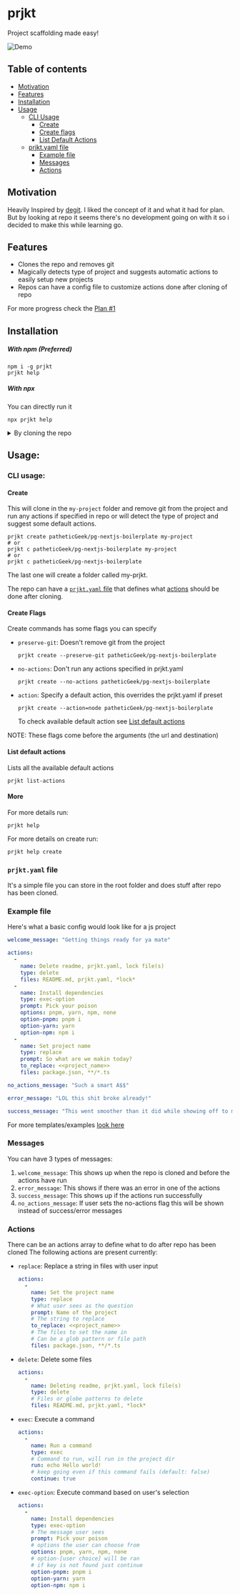 # prjkt

Project scaffolding made easy!

![Demo](/assets/demo.gif "Demo")

## Table of contents

- [Motivation](#motivation)
- [Features](#features)
- [Installation](#installation)
- [Usage](#usage)
    - [CLI Usage](#cli-usage)
      - [Create](#create)
      - [Create flags](#create-flags)
      - [List Default Actions](#list-default-actions)
    - [prjkt.yaml file](#prjktyaml-file)
      - [Example file](#example-file)
      - [Messages](#messages)
      - [Actions](#actions)

## Motivation
Heavily Inspired by [degit](https://www.npmjs.com/package/degit). I liked the concept of it and what it had for plan. But by looking at repo it seems there's no development going on with it so i decided to make this while learning go.

## Features

- Clones the repo and removes git
- Magically detects type of project and suggests automatic actions to easily setup new projects
- Repos can have a config file to customize actions done after cloning of repo

For more progress check the [Plan #1](https://github.com/patheticGeek/prjkt/issues/1)

## Installation

##### With npm (Preferred)

```
npm i -g prjkt
prjkt help
```

##### With npx
You can directly run it

```
npx prjkt help
```

<details>
<summary>By cloning the repo</summary>

1. Clone the repo
    ```
    git clone https://github.com/patheticGeek/prjkt.git
    ```
2. Install
    ```
    go install .
    ```
3. Test if it's working with
    ```
    prjkt help
    ```
</details>

## Usage:

### CLI usage:

#### Create

This will clone in the `my-project` folder and remove git from the project and run any actions if specified in repo or will detect the type of project and suggest some default actions.

```
prjkt create patheticGeek/pg-nextjs-boilerplate my-project
# or
prjkt c patheticGeek/pg-nextjs-boilerplate my-project
# or
prjkt c patheticGeek/pg-nextjs-boilerplate
```
The last one will create a folder called my-prjkt.

The repo can have a [`prjkt.yaml` file](#prjktyaml-file) that defines what [actions](#actions) should be done after cloning.

#### Create Flags

Create commands has some flags you can specify


- `preserve-git`: Doesn't remove git from the project
  ```
  prjkt create --preserve-git patheticGeek/pg-nextjs-boilerplate
  ```
- `no-actions`: Don't run any actions specified in prjkt.yaml
  ```
  prjkt create --no-actions patheticGeek/pg-nextjs-boilerplate
  ```
- `action`: Specify a default action, this overrides the prjkt.yaml if preset
  ```
  prjkt create --action=node patheticGeek/pg-nextjs-boilerplate
  ```
  To check available default action see [List default actions](#list-default-actions)

NOTE: These flags come before the arguments (the url and destination)

#### List default actions

Lists all the available default actions

```
prjkt list-actions
```

#### More

For more details run:
```
prjkt help
```

For more details on create run:
```
prjkt help create
```

### `prjkt.yaml` file

It's a simple file you can store in the root folder and does stuff after repo has been cloned.

### Example file

Here's what a basic config would look like for a js project

```yaml
welcome_message: "Getting things ready for ya mate"

actions:
  - 
    name: Delete readme, prjkt.yaml, lock file(s)
    type: delete
    files: README.md, prjkt.yaml, *lock*
  -
    name: Install dependencies
    type: exec-option
    prompt: Pick your poison
    options: pnpm, yarn, npm, none
    option-pnpm: pnpm i
    option-yarn: yarn
    option-npm: npm i
  -
    name: Set project name
    type: replace
    prompt: So what are we makin today?
    to_replace: <<project_name>>
    files: package.json, **/*.ts

no_actions_message: "Such a smart A$$"

error_message: "LOL this shit broke already!"

success_message: "This went smoother than it did while showing off to my friends! ✨ Enjoy"
```

For more templates/examples [look here](https://github.com/patheticGeek/prjkt-templates/tree/main/defaults)

### Messages

You can have 3 types of messages:
1. `welcome_message`: This shows up when the repo is cloned and before the actions have run
2. `error_message`: This shows if there was an error in one of the actions
3. `success_message`: This shows up if the actions run successfully
4. `no_actions_message`: If user sets the no-actions flag this will be shown instead of success/error messages

### Actions

There can be an actions array to define what to do after repo has been cloned
The following actions are present currently:

- `replace`: Replace a string in files with user input
    ```yaml
    actions:
      -
        name: Set the project name
        type: replace
        # What user sees as the question
        prompt: Name of the project
        # The string to replace
        to_replace: <<project_name>>
        # The files to set the name in
        # Can be a glob pattern or file path
        files: package.json, **/*.ts
    ```
- `delete`: Delete some files
    ```yaml
    actions:
      - 
        name: Deleting readme, prjkt.yaml, lock file(s)
        type: delete
        # Files or globe patterns to delete
        files: README.md, prjkt.yaml, *lock*
    ```
- `exec`: Execute a command
    ```yaml
    actions:
      -
        name: Run a command
        type: exec
        # Command to run, will run in the project dir
        run: echo Hello world!
        # keep going even if this command fails (default: false)
        continue: true
    ```
- `exec-option`: Execute command based on user's selection
    ```yaml
    actions:
      -
        name: Install dependencies
        type: exec-option
        # The message user sees
        prompt: Pick your poison
        # options the user can choose from
        options: pnpm, yarn, npm, none
        # option-[user choice] will be ran
        # if key is not found just continue
        option-pnpm: pnpm i
        option-yarn: yarn
        option-npm: npm i
    ```
